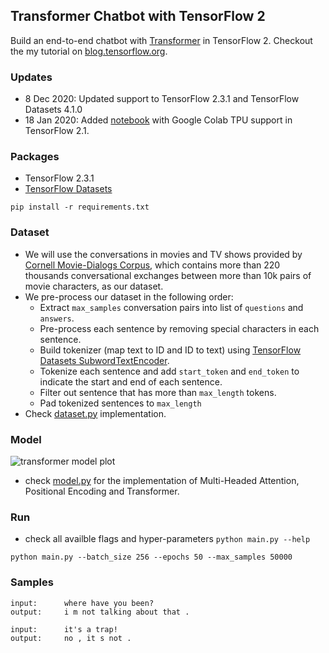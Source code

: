 ## Transformer Chatbot with TensorFlow 2
Build an end-to-end chatbot with [Transformer](https://arxiv.org/abs/1706.03762) in TensorFlow 2.
Checkout the my tutorial on [blog.tensorflow.org](https://blog.tensorflow.org/2019/05/transformer-chatbot-tutorial-with-tensorflow-2.html).

### Updates
- 8 Dec 2020: Updated support to TensorFlow 2.3.1 and TensorFlow Datasets 4.1.0
- 18 Jan 2020: Added [notebook](tf2_tpu_transformer_chatbot.ipynb) with  Google Colab TPU support in TensorFlow 2.1.

### Packages
- TensorFlow 2.3.1
- [TensorFlow Datasets](https://www.tensorflow.org/datasets)
```
pip install -r requirements.txt
```

### Dataset
- We will use the conversations in movies and TV shows provided by [Cornell Movie-Dialogs Corpus](https://www.cs.cornell.edu/~cristian/Cornell_Movie-Dialogs_Corpus.html), which contains more than 220 thousands conversational exchanges between more than 10k pairs of movie characters, as our dataset.
- We pre-process our dataset in the following order:
	- Extract `max_samples` conversation pairs into list of `questions` and `answers`.
	- Pre-process each sentence by removing special characters in each sentence.
	- Build tokenizer (map text to ID and ID to text) using [TensorFlow Datasets SubwordTextEncoder](https://www.tensorflow.org/datasets/api_docs/python/tfds/features/text/SubwordTextEncoder).
	- Tokenize each sentence and add `start_token` and `end_token` to indicate the start and end of each sentence.
	- Filter out sentence that has more than `max_length` tokens.
	- Pad tokenized sentences to `max_length`
- Check [dataset.py](dataset.py) implementation.

### Model
![transformer model plot](transformer.png)
- check [model.py](model.py) for the implementation of Multi-Headed Attention, Positional Encoding and Transformer.

### Run
- check all availble flags and hyper-parameters `python main.py --help`
```
python main.py --batch_size 256 --epochs 50 --max_samples 50000
```

### Samples
```
input:		where have you been?
output:		i m not talking about that .

input:		it's a trap!
output:		no , it s not .
```
